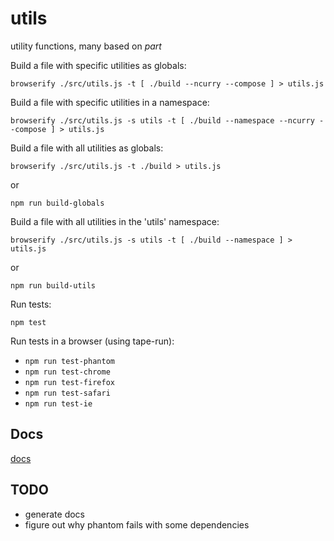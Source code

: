 utils
=====

utility functions, many based on _part_

Build a file with specific utilities as globals:

`browserify ./src/utils.js -t [ ./build --ncurry --compose ] > utils.js`

Build a file with specific utilities in a namespace:

`browserify ./src/utils.js -s utils -t [ ./build --namespace --ncurry --compose ] > utils.js`

Build a file with all utilities as globals:

`browserify ./src/utils.js -t ./build > utils.js`

or

`npm run build-globals`

Build a file with all utilities in the 'utils' namespace:

`browserify ./src/utils.js -s utils -t [ ./build --namespace ] > utils.js`

or

`npm run build-utils`

Run tests:

`npm test`

Run tests in a browser (using tape-run):

- `npm run test-phantom`
- `npm run test-chrome`
- `npm run test-firefox`
- `npm run test-safari`
- `npm run test-ie`

## Docs

[docs](http://autosponge.github.io/utils/docs/)

## TODO

- generate docs
- figure out why phantom fails with some dependencies

